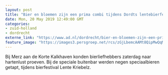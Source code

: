 ```yaml
---
layout: post
title: "Bier en bloemen zijn een prima combi tijdens Dordts lentebierfestival"
date: Mon, 20 May 2019 12:49:00 GMT
categories: 
- zuid-holland 
- dordrecht 
externe_link: "https://www.ad.nl/dordrecht/bier-en-bloemen-zijn-een-prima-combi-tijdens-dordts-lentebierfestival~a63092e2/"
feature_image: "https://images3.persgroep.net/rcs/zGjLbemcAAMt8QipMwQqMRjwXk8/diocontent/148688955/_fitwidth/400/?appId=21791a8992982cd8da851550a453bd7f&quality=0.7"
---
```


Bij Merz aan de Korte Kalkhaven konden bierliefhebbers zaterdag naar hartenlust proeven. Bij de speciale buitenbar werden negen speciaalbieren getapt, tijdens bierfestival Lente Kriebelz.
